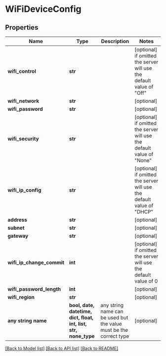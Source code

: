 # WiFiDeviceConfig


## Properties
Name | Type | Description | Notes
------------ | ------------- | ------------- | -------------
**wifi_control** | **str** |  | [optional]  if omitted the server will use the default value of "Off"
**wifi_network** | **str** |  | [optional] 
**wifi_password** | **str** |  | [optional] 
**wifi_security** | **str** |  | [optional]  if omitted the server will use the default value of "None"
**wifi_ip_config** | **str** |  | [optional]  if omitted the server will use the default value of "DHCP"
**address** | **str** |  | [optional] 
**subnet** | **str** |  | [optional] 
**gateway** | **str** |  | [optional] 
**wifi_ip_change_commit** | **int** |  | [optional]  if omitted the server will use the default value of 0
**wifi_password_length** | **int** |  | [optional] 
**wifi_region** | **str** |  | [optional] 
**any string name** | **bool, date, datetime, dict, float, int, list, str, none_type** | any string name can be used but the value must be the correct type | [optional]

[[Back to Model list]](../README.md#documentation-for-models) [[Back to API list]](../README.md#documentation-for-api-endpoints) [[Back to README]](../README.md)


